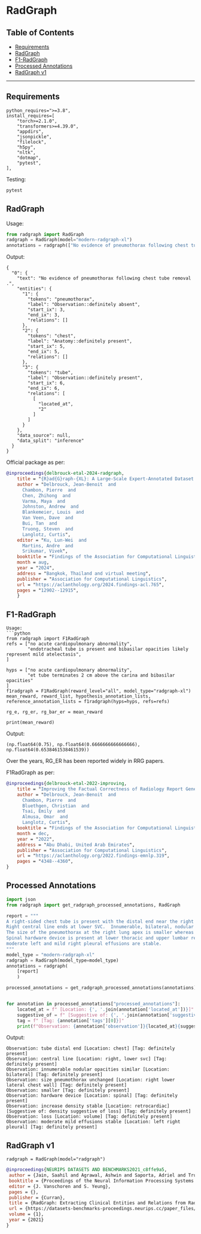 # RadGraph

## Table of Contents
- [Requirements](#requirements)
- [RadGraph](#radgraph)
- [F1-RadGraph](#f1-radgraph)
- [Processed Annotations](#processed-annotations)
- [RadGraph v1](#radgraph-v1)
---

## Requirements

```
python_requires=">=3.8",
install_requires=[
    "torch>=2.1.0",
    "transformers>=4.39.0",
    "appdirs",
    "jsonpickle",
    "filelock",
    "h5py",
    "nltk",
    "dotmap",
    "pytest",
],
```
Testing:
```python
pytest
```

## RadGraph

Usage:
```python
from radgraph import RadGraph
radgraph = RadGraph(model="modern-radgraph-xl")
annotations = radgraph(["No evidence of pneumothorax following chest tube removal."])
```
Output:
```
{
  "0": {
    "text": "No evidence of pneumothorax following chest tube removal .",
    "entities": {
      "1": {
        "tokens": "pneumothorax",
        "label": "Observation::definitely absent",
        "start_ix": 3,
        "end_ix": 3,
        "relations": []
      },
      "2": {
        "tokens": "chest",
        "label": "Anatomy::definitely present",
        "start_ix": 5,
        "end_ix": 5,
        "relations": []
      },
      "3": {
        "tokens": "tube",
        "label": "Observation::definitely present",
        "start_ix": 6,
        "end_ix": 6,
        "relations": [
          [
            "located_at",
            "2"
          ]
        ]
      }
    },
    "data_source": null,
    "data_split": "inference"
  }
}
```

Official package as per:

```bibtex
@inproceedings{delbrouck-etal-2024-radgraph,
    title = "{R}ad{G}raph-{XL}: A Large-Scale Expert-Annotated Dataset for Entity and Relation Extraction from Radiology Reports",
    author = "Delbrouck, Jean-Benoit  and
      Chambon, Pierre  and
      Chen, Zhihong  and
      Varma, Maya  and
      Johnston, Andrew  and
      Blankemeier, Louis  and
      Van Veen, Dave  and
      Bui, Tan  and
      Truong, Steven  and
      Langlotz, Curtis",
    editor = "Ku, Lun-Wei  and
      Martins, Andre  and
      Srikumar, Vivek",
    booktitle = "Findings of the Association for Computational Linguistics ACL 2024",
    month = aug,
    year = "2024",
    address = "Bangkok, Thailand and virtual meeting",
    publisher = "Association for Computational Linguistics",
    url = "https://aclanthology.org/2024.findings-acl.765",
    pages = "12902--12915",
    }
```


##  F1-RadGraph
```
Usage:
```python
from radgraph import F1RadGraph
refs = ["no acute cardiopulmonary abnormality",
        "endotracheal tube is present and bibasilar opacities likely represent mild atelectasis",
]

hyps = ["no acute cardiopulmonary abnormality",
        "et tube terminates 2 cm above the carina and bibasilar opacities"
]
f1radgraph = F1RadGraph(reward_level="all", model_type="radgraph-xl")
mean_reward, reward_list, hypothesis_annotation_lists, reference_annotation_lists = f1radgraph(hyps=hyps, refs=refs)

rg_e, rg_er, rg_bar_er = mean_reward

print(mean_reward)
```
Output:
```
(np.float64(0.75), np.float64(0.6666666666666666), np.float64(0.6538461538461539))
```
Over the years, RG_ER has been reported widely in RRG papers.

F1RadGraph as per:

```bibtex
@inproceedings{delbrouck-etal-2022-improving,
    title = "Improving the Factual Correctness of Radiology Report Generation with Semantic Rewards",
    author = "Delbrouck, Jean-Benoit  and
      Chambon, Pierre  and
      Bluethgen, Christian  and
      Tsai, Emily  and
      Almusa, Omar  and
      Langlotz, Curtis",
    booktitle = "Findings of the Association for Computational Linguistics: EMNLP 2022",
    month = dec,
    year = "2022",
    address = "Abu Dhabi, United Arab Emirates",
    publisher = "Association for Computational Linguistics",
    url = "https://aclanthology.org/2022.findings-emnlp.319",
    pages = "4348--4360",
}
```

##  Processed Annotations
```python
import json
from radgraph import get_radgraph_processed_annotations, RadGraph

report = """
A right-sided chest tube is present with the distal end near the right lung apex.  
Right central line ends at lower SVC.  Innumerable, bilateral, nodular opacities are similar.  
The size of the pneumothorax at the right lung apex is smaller whereas at the right lower lateral chest wall and at the right lung base is overall unchanged. 
Spinal hardware device is present at lower thoracic and upper lumbar region. Increase retrocardiac density representing left lower lung volume loss,
moderate left and mild right pleural effusions are stable.
"""
model_type = "modern-radgraph-xl"
radgraph = RadGraph(model_type=model_type)
annotations = radgraph(
    [report]
    )

processed_annotations = get_radgraph_processed_annotations(annotations)


for annotation in processed_annotations["processed_annotations"]:
    located_at = f" [Location: {', '.join(annotation['located_at'])}]" if annotation["located_at"] else ""
    suggestive_of = f" [Suggestive of: {', '.join(annotation['suggestive_of'])}]" if annotation["suggestive_of"] else ""
    tag = f" [Tag: {annotation['tags'][0]}]"
    print(f"Observation: {annotation['observation']}{located_at}{suggestive_of}{tag}")
```
Output:

```
Observation: tube distal end [Location: chest] [Tag: definitely present]
Observation: central line [Location: right, lower svc] [Tag: definitely present]
Observation: innumerable nodular opacities similar [Location: bilateral] [Tag: definitely present]
Observation: size pneumothorax unchanged [Location: right lower lateral chest wall] [Tag: definitely present]
Observation: smaller [Tag: definitely present]
Observation: hardware device [Location: spinal] [Tag: definitely present]
Observation: increase density stable [Location: retrocardiac] [Suggestive of: density suggestive of loss] [Tag: definitely present]
Observation: loss [Location: volume] [Tag: definitely present]
Observation: moderate mild effusions stable [Location: left right pleural] [Tag: definitely present]
```

##  RadGraph v1

```
radgraph = RadGraph(model="radgraph")
```

```bibtex
@inproceedings{NEURIPS DATASETS AND BENCHMARKS2021_c8ffe9a5,
 author = {Jain, Saahil and Agrawal, Ashwin and Saporta, Adriel and Truong, Steven and Duong, Du Nguyen Duong Nguyen and Bui, Tan and Chambon, Pierre and Zhang, Yuhao and Lungren, Matthew and Ng, Andrew and Langlotz, Curtis and Rajpurkar, Pranav and Rajpurkar, Pranav},
 booktitle = {Proceedings of the Neural Information Processing Systems Track on Datasets and Benchmarks},
 editor = {J. Vanschoren and S. Yeung},
 pages = {},
 publisher = {Curran},
 title = {RadGraph: Extracting Clinical Entities and Relations from Radiology Reports},
 url = {https://datasets-benchmarks-proceedings.neurips.cc/paper_files/paper/2021/file/c8ffe9a587b126f152ed3d89a146b445-Paper-round1.pdf},
 volume = {1},
 year = {2021}
}
```
